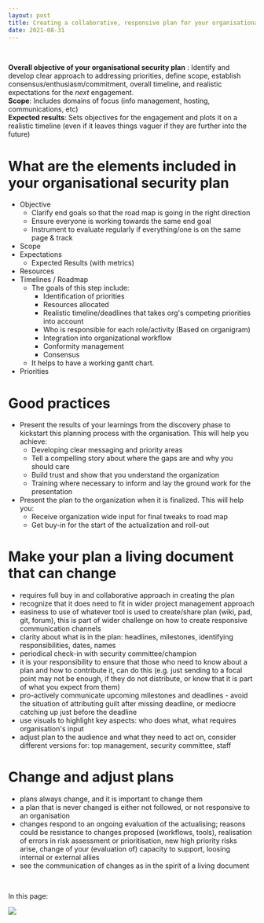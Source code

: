 ```yaml
---
layout: post
title: Creating a collaborative, responsive plan for your organisational security support
date: 2021-08-31
---
```


<body class="mceContentBody aui-theme-default wiki-content fullsize">
<p> </p> <div class="contentLayout2">
<div class="columnLayout two-equal" data-layout="two-equal">
<div class="cell normal" data-type="normal">
<div class="innerCell">
<p><strong>Overall objective of your organisational security plan</strong> : Identify and develop clear approach to addressing priorities, define scope, establish consensus/enthusiasm/commitment, overall timeline, and realistic expectations for the <em>next</em> engagement.<br/> <strong>Scope</strong>: Includes domains of focus (info management, hosting, communications, etc)<br/> <strong>Expected results</strong>: Sets objectives for the engagement and plots it on a realistic timeline (even if it leaves things vaguer if they are further into the future)</p><h1>What are the elements included in your organisational security plan</h1><ul><li>Objective<ul><li>Clarify end goals so that the road map is going in the right direction</li><li>Ensure everyone is working towards the same end goal</li><li>Instrument to evaluate regularly if everything/one is on the same page &amp; track</li></ul></li><li>Scope</li><li>Expectations<ul><li>Expected Results (with metrics)</li></ul></li><li>Resources</li><li>Timelines / Roadmap<ul><li>The goals of this step include:<ul><li>Identification of priorities</li><li>Resources allocated</li><li>Realistic timeline/deadlines that takes org's competing priorities into account</li><li>Who is responsible for each role/activity (Based on organigram)</li><li>Integration into organizational workflow</li><li>Conformity management</li><li>Consensus</li></ul></li><li>It helps to have a working gantt chart.</li></ul></li><li>Priorities</li></ul><h1>Good practices</h1><ul><li>Present the results of your learnings from the discovery phase to kickstart this planning process with the organisation. This will help you achieve:<ul><li>Developing clear messaging and priority areas</li><li>Tell a compelling story about where the gaps are and why you should care</li><li>Build trust and show that you understand the organization</li><li>Training where necessary to inform and lay the ground work for the presentation</li></ul></li><li>Present the plan to the organization when it is finalized. This will help you:<ul><li>Receive organization wide input for final tweaks to road map</li><li>Get buy-in for the start of the actualization and roll-out</li></ul></li></ul><h1>Make your plan a living document that can change</h1><ul><li>requires full buy in and collaborative approach in creating the plan</li><li>recognize that it does need to fit in wider project management approach</li><li>easiness to use of whatever tool is used to create/share plan (wiki, pad, git, forum), this is part of wider challenge on how to create responsive communication channels</li><li>clarity about what is in the plan: headlines, milestones, identifying responsibilities, dates, names</li><li>periodical check-in with security committee/champion</li><li>it is your responsibility to ensure that those who need to know about a plan and how to contribute it, can do this (e.g. just sending to a focal point may not be enough, if they do not distribute, or know that it is part of what you expect from them)</li><li>pro-actively communicate upcoming milestones and deadlines - avoid the situation of attributing guilt after missing deadline, or mediocre catching up just before the deadline</li><li>use visuals to highlight key aspects: who does what, what requires organisation's input</li><li>adjust plan to the audience and what they need to act on, consider different versions for: top management, security committee, staff</li></ul><h1>Change and adjust plans</h1><ul><li>plans always change, and it is important to change them</li><li>a plan that is never changed is either not followed, or not responsive to an organisation</li><li>changes respond to an ongoing evaluation of the actualising; reasons could be resistance to changes proposed (workflows, tools), realisation of errors in risk assessment or prioritisation, new high priority risks arise, change of your (evaluation of) capacity to support, loosing internal or external allies</li><li>see the communication of changes as in the spirit of a living document</li></ul><p> </p></div>
</div>
<div class="cell normal" data-type="normal">
<div class="innerCell">
<p>In this page:</p><p><img class="editor-inline-macro" data-macro-id="cac8a1a6-9a41-4475-821f-cd5ade8a23d7" data-macro-name="toc" data-macro-schema-version="1" src="/plugins/servlet/confluence/placeholder/macro?definition=e3RvY30&amp;locale=en_GB&amp;version=2"/></p></div>
</div>
</div>
</div>
<p> </p>
</body>